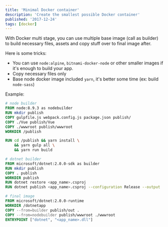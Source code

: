 ```yaml
---
title: 'Minimal Docker container'
description: 'Create the smallest possible Docker container'
published: '2017-12-24'
tags: [docker]
---
```


With Docker multi stage, you can use multiple base image (call as builder) to build necessary files, assets and copy stuff over to final image after.

Here is some tricks:

- You can use `node:alpine`, `bitnami-docker-node` or other smaller images if it's enough to build your app.
- Copy necessary files only
- Base node docker image included `yarn`, it's better some time (ex: build `node-sass`)

Example:

```dockerfile [Dockerfile]
# node builder
FROM node:8.9.3 as nodebuilder
RUN mkdir publish
COPY gulpfile.js webpack.config.js package.json publish/
COPY ./Vue publish/Vue
COPY ./wwwroot publish/wwwroot
WORKDIR /publish

RUN cd /publish && yarn install \
    && yarn gulp all \
    && yarn run build

# dotnet builder
FROM microsoft/dotnet:2.0.0-sdk as builder
RUN mkdir publish
COPY . publish
WORKDIR publish
RUN dotnet restore <app_name>.csproj
RUN dotnet publish <app_name>.csproj --configuration Release --output ./out

# final image
FROM microsoft/dotnet:2.0.0-runtime
WORKDIR /dotnetapp
COPY --from=builder publish/out .
COPY --from=nodebuilder publish/wwwroot ./wwwroot
ENTRYPOINT ["dotnet", "<app_name>.dll"]
```
